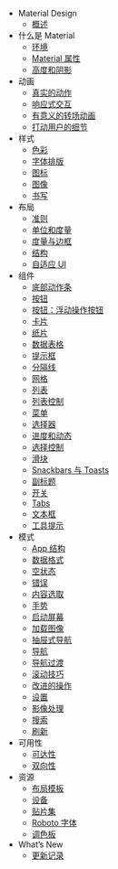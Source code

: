 - Material Design 
  - [概述](material-design-intro/introduction.md)
- 什么是 Material
  - [环境](whatis-material-design/environment.md)
  - [Material 属性](whatis-material-design/material-properties.md)
  - [高度和阴影](whatis-material-design/elevation-shadows.md)
- 动画
  - [真实的动作](animation/authentic-motion.md)
  - [响应式交互](animation/responsive-interaction.md)
  - [有意义的转场动画](animation/meaningful-transitions.md)
  - [打动用户的细节](animation/delightful-details.md)
- 样式
  - [色彩](style/color.md)
  - [字体排版](style/typography.md)
  - [图标](style/icons.md)
  - [图像](style/imagery.md)
  - [书写](style/writing.md)
- 布局
  - [准则](layout/layout-principles.md)
  - [单位和度量](layout/units-measurements.md)
  - [度量与边框](layout/metrics-and-keylines.md)
  - [结构](layout/structure.md)
  - [自适应 UI](layout/adaptive-ui.md)
- 组件
  - [底部动作条](components/bottom-sheets.md)
  - [按钮](components/buttons.md)
  - [按钮：浮动操作按钮](components/buttons-floating-action-button.md)
  - [卡片](components/cards.md)
  - [纸片](components/chips.md)
  - [数据表格](components/data-tables.md)
  - [提示框](components/dialogs.md)
  - [分隔线](components/dividers.md)
  - [网格](components/grids.md)
  - [列表](components/lists.md)
  - [列表控制](components/list-controls.md)
  - [菜单](components/menus.md)
  - [选择器](components/pickers.md)
  - [进度和动态](components/progress-activity.md)
  - [选择控制](components/selection-controls.md)
  - [滑块](components/sliders.md)
  - [Snackbars 与 Toasts](components/snackbars-and-toasts.md)
  - [副标题](components/subheaders.md)
  - [开关](components/switches.md)
  - [Tabs](components/tabs.md)
  - [文本框](components/text-fields.md)
  - [工具提示](components/tooltips.md)
- 模式
  - [App 结构](patterns/app-structure.md)
  - [数据格式](patterns/data-formats.md)
  - [空状态](patterns/empty-states.md)
  - [错误](patterns/errors.md)
  - [内容选取](patterns/selection.md)
  - [手势](patterns/gestures.md)
  - [启动屏幕](patterns/launch-screens.md)
  - [加载图像](patterns/loading-images.md)
  - [抽屉式导航](patterns/navigation-drawer.md)    
  - [导航](patterns/navigation.md)
  - [导航过渡](patterns/navigational-transitions.md)
  - [滚动技巧](patterns/scrolling-techniques.md)
  - [改进的操作](patterns/promoted-actions.md)
  - [设置](patterns/settings.md)
  - [影像处理](patterns/imagery-treatment.md)
  - [搜索](patterns/search.md)
  - [刷新](patterns/swipe-to-refresh.md)
- 可用性
  - [可达性](usability/accessibility.md)
  - [双向性](usability/bidirectionality.md)
- 资源
  - [布局模板](resources/layout-templates.md)
  - [设备](resources/devices.md)
  - [贴片集](resources/sticker-sheets.md)
  - [Roboto 字体](resources/roboto-font.md)
  - [调色板](resources/color-palettes.md)
- What’s New
  - [更新记录](whats-new/whats-new.md)
